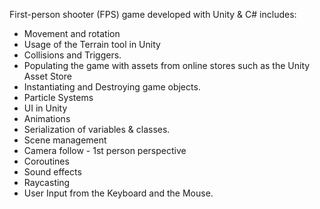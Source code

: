 First-person shooter (FPS) game developed with Unity & C#
includes:
- Movement and rotation
- Usage of the Terrain tool in Unity
- Collisions and Triggers.
- Populating the game with assets from online stores such as the Unity Asset Store
- Instantiating and Destroying game objects.
- Particle Systems
- UI in Unity
- Animations
- Serialization of variables & classes.
- Scene management
- Camera follow - 1st person perspective
- Coroutines
- Sound effects
- Raycasting
- User Input from the Keyboard and the Mouse.
